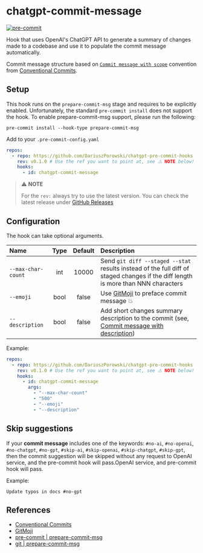 # chatgpt-commit-message

[![pre-commit](https://img.shields.io/badge/pre--commit-enabled-brightgreen?logo=pre-commit)](https://github.com/pre-commit/pre-commit)

Hook that uses OpenAI's ChatGPT API to generate a summary of changes made to a codebase and use it to populate the commit message automatically.

Commit message structure based on [`Commit message with scope`](https://www.conventionalcommits.org/en/v1.0.0/#commit-message-with-scope) convention from [Conventional Commits](https://www.conventionalcommits.org).

## Setup

This hook runs on the `prepare-commit-msg` stage and requires to be explicitly enabled. Unfortunately, the standard `pre-commit install` does not support the hook. To enable prepare-commit-msg support, please run the following:

```shell
pre-commit install --hook-type prepare-commit-msg
```

Add to your `.pre-commit-config.yaml`

```yaml
repos:
  - repo: https://github.com/DariuszPorowski/chatgpt-pre-commit-hooks
    rev: v0.1.0 # Use the ref you want to point at, see ⚠️ NOTE below!
    hooks:
      - id: chatgpt-commit-message
```

> ⚠️ **NOTE**
>
> For the `rev:` always try to use the latest version. You can check the latest release under [GitHub Releases](https://github.com/DariuszPorowski/chatgpt-pre-commit-hooks/releases/latest)

## Configuration

The hook can take optional arguments.

| Name               | Type | Default | Description                                                                                                                                                                                             |
|:-------------------|:----:|:-------:|:--------------------------------------------------------------------------------------------------------------------------------------------------------------------------------------------------------|
| `--max-char-count` | int  |  10000  | Send `git diff --staged --stat` results instead of the full diff of staged changes if the diff length is more than NNN characters                                                                       |
| `--emoji`          | bool |  false  | Use [GitMoji](https://gitmoji.dev) to preface commit message 💥                                                                                                                                         |
| `--description`    | bool |  false  | Add short changes summary description to the commit (see, [Commit message with description](https://www.conventionalcommits.org/en/v1.0.0/#commit-message-with-description-and-breaking-change-footer)) |

Example:

```yaml
repos:
  - repo: https://github.com/DariuszPorowski/chatgpt-pre-commit-hooks
    rev: v0.1.0 # Use the ref you want to point at, see ⚠️ NOTE below!
    hooks:
      - id: chatgpt-commit-message
        args:
          - "--max-char-count"
          - "500"
          - "--emoji"
          - "--description"
```

## Skip suggestions

If your **commit message** includes one of the keywords: `#no-ai`, `#no-openai`, `#no-chatgpt`, `#no-gpt`, `#skip-ai`, `#skip-openai`, `#skip-chatgpt`, `#skip-gpt`, then the commit suggestion will be skipped without any request to OpenAI service, and the pre-commit hook will pass.OpenAI service, and pre-commit hook will pass.

Example:

```text
Update typos in docs #no-gpt
```

## References

- [Conventional Commits](https://www.conventionalcommits.org)
- [GitMoji](https://gitmoji.dev)
- [pre-commit | prepare-commit-msg](https://pre-commit.com/index.html#prepare-commit-msg)
- [git | prepare-commit-msg](https://git-scm.com/docs/githooks#_prepare_commit_msg)
